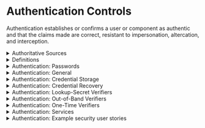 # Authentication Controls

Authentication establishes or confirms a user or component as authentic and that the claims made are correct, resistant to impersonation, 
altercation, and interception.

<details>
  <summary>
    Authoritative Sources 
  </summary>
  
  * [OWASP Authentication Cheat Sheet](https://cheatsheetseries.owasp.org/cheatsheets/Authentication_Cheat_Sheet.html)
  * [NIST approved hash functions](https://csrc.nist.gov/projects/hash-functions)
  * [NIST Random Number Generation](https://csrc.nist.gov/publications/detail/sp/800-90a/rev-1/final)
</details>

<details>
  <summary>
    Definitions 
  </summary>
  
  * **Memorized secrets** include passwords, PINs, patterns, image selections and passphrases. 
  * **One-time password (OTP)**: a secret used once to login, e.g. a code sent by SMS.
  * **Something you know**: a memorized secret required to authenticate.
  * **Something you have**: something you can hold, e.g. housekey, ATM card, Yubikey.
  * **Something you are**: a biometric unique to a person, e.g. DNA, fingerprint, retina, voice, etc.
  * **Single factor**: Something required for authentication. Usually a passphrase or PIN.
  * **Second factor**: Something additional to a single factor required to authenticate.
  * **Multi-factor authentication (MFA)** Required use of more than one factor to authenticate. Examples include a PIN and key card,
  or passphrase and fingerprint. _Note:_ a password combined with a secret question does _not_ constitute MFA, since both are "things you know."
</details>

<details>
  <summary>
    Authentication: Passwords
  </summary>
  
  * Require user-entered passwords to have the following qualities:
    * Be at least 12 characters, allowing for longer (e.g. up to 64).
    * Allow special characters, e.g.:
      * Spaces (without truncation)
      * The full Unicode set, including e.g. emoji and Kanji
      * Do not limit the number of special characters permitted.
  * Require system-generated initial passwords to have the following qualities:
    * Be securely randomly generated.
    * Be at least 6 characters.
    * Expire after a specified time.
    * Not allowed to become permanent.
  * Allow users to change their password.
    * Force entry of current and new passwords for change.
  * Force user to choose a different password if it is a well-known breached password.
  * Display the user's password strength during creation.
  * Avoid forcing password rotation.
  * Allow pasting of passwords, secure browser storage, and password manager autotype functionality.
  * Mask password entry.
    * Allow user to temporarily unmask their password as entered or display most recently typed character.
</details>

<details>
  <summary>
    Authentication: General
  </summary>
  
  * Give no indication whether a username or password is valid.
  * Use anti-automation controls, e.g.:
    * Block most common breached password guessing
    * Rate limits on attempts
    * Increase delays between allowed attempts
    * Restrict IP address ranges
    * CAPTCHAs
    * Protect against logins across multiple accounts from same IP
  * Use weak authenticators (e.g. SMS or email) only for secondary authentication or to approve transactions.
  * Send authentication detail changes to user's verified contact method, including:
    * Incorrect login attempt (only first time in a period, to avoid spamming users)
    * Password or other detail changes
    * Address or email/phone changes
    * Logins from new devices and IP addresses
  * Prefer push notifications to email/SMS.
  * Do not send sensitive information in notifications.
  * Use controls against phishing attacks, e.g.:
    * Multi-factor authentication
    * Client-side certificates
  * Use mutually-authenticated encryption between a credential service provider (CSP) and authentication verifier if distinct systems.
  * Protect against replay attacks by enforcing use of OTPs, cryptographic authenticators, or lookup codes.
  * Disable or remove shared or default accounts.
</details>

<details>
  <summary>
    Authentication: Credential Storage
  </summary>
  
  * Never store credentials in the clear.
  * Store salted and hashed version of password.
  * Use a currently approved hash algorithm for passwords (ref. NIST)
  * Use a salt at least 32 bits long, unique to each credential, chosen arbitrarily to prevent salt collisions.
  * If using PBKDF2, use at least 100,000 iterations for the hash.
  * If using bcrypt, use as large a work factor as the server performance allows (at least 13).
  * Perform an additional iteration of salting, using a secret value known only to the verifier component. Store the secret salt separate from the password hashes.
  * Do not store secrets in source code or code repositories.
</details>

<details>
  <summary>
    Authentication: Credential Recovery
  </summary>
  
  * Never send the following to recover a login:
    * An initial or recovery secret in cleartext
    * Secret questions or password hints
    * The current password
  * Use a secure recovery mechanism, e.g. soft token or mobile push.
  * If OTP or MFA factors are lost, require evidence of identity proofing at the same level as during enrollment.
</details>

<details>
  <summary>
    Authentication: Lookup-Secret Verifiers
  </summary>
  
  * Verifiers are OTPs, and must be discarded after use.
  * Allow lookup secrets to be used only once.
  * Use unpredictable values.
  * Verify that lookup secrets have sufficient randomness (at least 112 bits of entropy) or are salted with a unique and random 32-bit salt and hashed with an approved one-way hash.
</details>

<details>
  <summary>
    Authentication: Out-of-Band Verifiers
  </summary>
  
  These are usually codes sent via another route than the standard authentication method, e.g. temporary code sent to a known email to verify the user that they then enter along with their login.
  
  * Use strong methods like mobile push, secure email, or another secure method for sending authentication codes.
  * Avoid SMS or PSTN; these are insecure and unencrypted.
  * Expire verifiers after a short time.
  * Expire verifiers after one use.
  * Secure the channel between the authenticator and verifier.
  * Ensure the verifier keeps only a hashed version on the authentication code.
  * Generate authentication codes using a secure random number generator, using at least 20 bits of entropy (e.g. a six digit number).
</details>

<details>
  <summary>
    Authentication: One-Time Verifiers
  </summary>

  These are typically codes that appear in a soft or hard token and change every minute. The user must enter the current code during login.
  
  * Change OTPs after a short time; typically one minute.
  * Protect symmetric keys used to verify OTPs, by using a hardware security module or secure operating system-based key storage.
  * Use approved cryptographic algorithms in OTP generation, seeding, and verification.
  * Allow a time-based OTP to be used only once within the validity period.
  * Alert user and log attempts to use a OTP more than once.
  * Enable revocation for physical OTP generators in case of loss. Close sessions for revoked devices immediately.
  * Use biometric authenticators only in conjunction with other factors.
</details>

<details>
  <summary>
    Authentication: Services
  </summary>
  
  * Ensure integration secrets do not rely on static passwords.
  * Do not use the credentials of default accounts.
</details>

<details>
  <summary>
    Authentication: Example security user stories
  </summary>
  
  * As a user, I want the application to have strong password policies in place for my account.
  * As a user, I want to change my password and be forced to enter my old one first.
  * As a user, I want the application to allow passwords longer than 64 characters so I can use phrases.
  * As a user, I want to use multi-factor authentication.
  * As a user, I do not want the application to perform mutli-factor over text messages (SMS).
  * As a user, I want to use my own token generator for multi-factor authentication.
  * As a user, I want the application to store my password hashed and salted to the current security standards and practices.
  * As a user, I want the application to follow password management, resets, storage, and utilization best practices.
</details>
